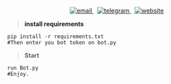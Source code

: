 <p align="center">
<p/>
<p align="center">
  <a href="mailto:yazanemails@gmail.com">
     <img  src="https://img.shields.io/badge/email-red?style=for-the-badge&logo=gmail&logoColor=white" alt="email">
  <a/>&nbsp;
  <a href="https://t.me/CodeLeak">
     <img  src="https://img.shields.io/badge/telegram-red?style=for-the-badge&logo=telegram&logoColor=white" alt="telegram">
  <a/>&nbsp;
  <a href="https://apis.red">
     <img  src="https://img.shields.io/badge/apis-red?style=for-the-badge&logo=web&logoColor=white" alt="website">
  <a/>
<p/>


> **install requirements**
```
pip install -r requirements.txt
#Then enter you bot token on bot.py
```  
> **Start**
```
run Bot.py
#Enjoy.
```  
